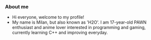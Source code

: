 ### About me

<!--
**H2O-x/H2O-x** is a ✨ _special_ ✨ repository because its `README.md` (this file) appears on your GitHub profile.

Here are some ideas to get you started:

- 🔭 I’m currently working on ...
- 🌱 I’m currently learning ...
-->

- Hi everyone, welcome to my profile! 
- My name is Milan, but also known as 'H2O'. I am 17-year-old PAWN enthusiast and anime lover interested in programming and gaming, currently learning C++ and improving everyday.
